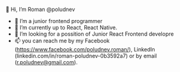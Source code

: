  👋 Hi, I’m Roman @poludnev
- 👀 I’m a junior frontend programmer
- 🌱 I’m currently up to React, React Native.
- 💞️ I’m looking for a possition of Junior React Frontend developre
- 📫 you can reach me by my Facebook (https://www.facebook.com/poludnev.roman/), LinkedIn (linkedin.com/in/roman-poludnev-0b3592a7) or by email (r.poludnev@gmail.com).

<!---
poludnev/poludnev is a ✨ special ✨ repository because its `README.md` (this file) appears on your GitHub profile.
You can click the Preview link to take a look at your changes.
--->
